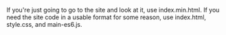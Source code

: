 If you're just going to go to the site and look at it, use index.min.html.
If you need the site code in a usable format for some reason, use index.html, style.css, and main-es6.js.
